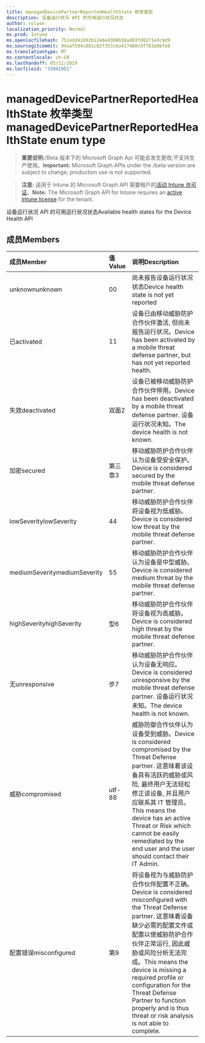 ```yaml
---
title: managedDevicePartnerReportedHealthState 枚举类型
description: 设备运行状况 API 的可用运行状况状态
author: rolyon
localization_priority: Normal
ms.prod: Intune
ms.openlocfilehash: 751edd41692b12e6ed300b56ad03fd0271edc9d9
ms.sourcegitcommit: 94aaf594c881c02f353c6a417460cdf783a0bfe0
ms.translationtype: MT
ms.contentlocale: zh-CN
ms.lasthandoff: 05/11/2019
ms.locfileid: "33941951"
---
```

# <a name="manageddevicepartnerreportedhealthstate-enum-type"></a><span data-ttu-id="0ccda-103">managedDevicePartnerReportedHealthState 枚举类型</span><span class="sxs-lookup"><span data-stu-id="0ccda-103">managedDevicePartnerReportedHealthState enum type</span></span>

> <span data-ttu-id="0ccda-104">**重要说明:**/Beta 版本下的 Microsoft Graph Api 可能会发生更改;不支持生产使用。</span><span class="sxs-lookup"><span data-stu-id="0ccda-104">**Important:** Microsoft Graph APIs under the /beta version are subject to change; production use is not supported.</span></span>

> <span data-ttu-id="0ccda-105">**注意:** 适用于 Intune 的 Microsoft Graph API 需要租户的[活动 Intune 许可证](https://go.microsoft.com/fwlink/?linkid=839381)。</span><span class="sxs-lookup"><span data-stu-id="0ccda-105">**Note:** The Microsoft Graph API for Intune requires an [active Intune license](https://go.microsoft.com/fwlink/?linkid=839381) for the tenant.</span></span>

<span data-ttu-id="0ccda-106">设备运行状况 API 的可用运行状况状态</span><span class="sxs-lookup"><span data-stu-id="0ccda-106">Available health states for the Device Health API</span></span>

## <a name="members"></a><span data-ttu-id="0ccda-107">成员</span><span class="sxs-lookup"><span data-stu-id="0ccda-107">Members</span></span>
|<span data-ttu-id="0ccda-108">成员</span><span class="sxs-lookup"><span data-stu-id="0ccda-108">Member</span></span>|<span data-ttu-id="0ccda-109">值</span><span class="sxs-lookup"><span data-stu-id="0ccda-109">Value</span></span>|<span data-ttu-id="0ccda-110">说明</span><span class="sxs-lookup"><span data-stu-id="0ccda-110">Description</span></span>|
|:---|:---|:---|
|<span data-ttu-id="0ccda-111">unknown</span><span class="sxs-lookup"><span data-stu-id="0ccda-111">unknown</span></span>|<span data-ttu-id="0ccda-112">0</span><span class="sxs-lookup"><span data-stu-id="0ccda-112">0</span></span>|<span data-ttu-id="0ccda-113">尚未报告设备运行状况状态</span><span class="sxs-lookup"><span data-stu-id="0ccda-113">Device health state is not yet reported</span></span>|
|<span data-ttu-id="0ccda-114">已</span><span class="sxs-lookup"><span data-stu-id="0ccda-114">activated</span></span>|<span data-ttu-id="0ccda-115">1</span><span class="sxs-lookup"><span data-stu-id="0ccda-115">1</span></span>|<span data-ttu-id="0ccda-116">设备已由移动威胁防护合作伙伴激活, 但尚未报告运行状况。</span><span class="sxs-lookup"><span data-stu-id="0ccda-116">Device has been activated by a mobile threat defense partner, but has not yet reported health.</span></span>|
|<span data-ttu-id="0ccda-117">失效</span><span class="sxs-lookup"><span data-stu-id="0ccda-117">deactivated</span></span>|<span data-ttu-id="0ccda-118">双面</span><span class="sxs-lookup"><span data-stu-id="0ccda-118">2</span></span>|<span data-ttu-id="0ccda-119">设备已被移动威胁防护合作伙伴停用。</span><span class="sxs-lookup"><span data-stu-id="0ccda-119">Device has been deactivated by a mobile threat defense partner.</span></span> <span data-ttu-id="0ccda-120">设备运行状况未知。</span><span class="sxs-lookup"><span data-stu-id="0ccda-120">The device health is not known.</span></span>|
|<span data-ttu-id="0ccda-121">加密</span><span class="sxs-lookup"><span data-stu-id="0ccda-121">secured</span></span>|<span data-ttu-id="0ccda-122">第三章</span><span class="sxs-lookup"><span data-stu-id="0ccda-122">3</span></span>|<span data-ttu-id="0ccda-123">移动威胁防护合作伙伴认为设备受安全保护。</span><span class="sxs-lookup"><span data-stu-id="0ccda-123">Device is considered secured by the mobile threat defense partner.</span></span>|
|<span data-ttu-id="0ccda-124">lowSeverity</span><span class="sxs-lookup"><span data-stu-id="0ccda-124">lowSeverity</span></span>|<span data-ttu-id="0ccda-125">4</span><span class="sxs-lookup"><span data-stu-id="0ccda-125">4</span></span>|<span data-ttu-id="0ccda-126">移动威胁防护合作伙伴将设备视为低威胁。</span><span class="sxs-lookup"><span data-stu-id="0ccda-126">Device is considered low threat by the mobile threat defense partner.</span></span>|
|<span data-ttu-id="0ccda-127">mediumSeverity</span><span class="sxs-lookup"><span data-stu-id="0ccda-127">mediumSeverity</span></span>|<span data-ttu-id="0ccda-128">5</span><span class="sxs-lookup"><span data-stu-id="0ccda-128">5</span></span>|<span data-ttu-id="0ccda-129">移动威胁防护合作伙伴认为设备是中型威胁。</span><span class="sxs-lookup"><span data-stu-id="0ccda-129">Device is considered medium threat by the mobile threat defense partner.</span></span>|
|<span data-ttu-id="0ccda-130">highSeverity</span><span class="sxs-lookup"><span data-stu-id="0ccda-130">highSeverity</span></span>|<span data-ttu-id="0ccda-131">型</span><span class="sxs-lookup"><span data-stu-id="0ccda-131">6</span></span>|<span data-ttu-id="0ccda-132">移动威胁防护合作伙伴将设备视为高威胁。</span><span class="sxs-lookup"><span data-stu-id="0ccda-132">Device is considered high threat by the mobile threat defense partner.</span></span>|
|<span data-ttu-id="0ccda-133">无</span><span class="sxs-lookup"><span data-stu-id="0ccda-133">unresponsive</span></span>|<span data-ttu-id="0ccda-134">步</span><span class="sxs-lookup"><span data-stu-id="0ccda-134">7</span></span>|<span data-ttu-id="0ccda-135">移动威胁防护合作伙伴认为设备无响应。</span><span class="sxs-lookup"><span data-stu-id="0ccda-135">Device is considered unresponsive by the mobile threat defense partner.</span></span> <span data-ttu-id="0ccda-136">设备运行状况未知。</span><span class="sxs-lookup"><span data-stu-id="0ccda-136">The device health is not known.</span></span>|
|<span data-ttu-id="0ccda-137">威胁</span><span class="sxs-lookup"><span data-stu-id="0ccda-137">compromised</span></span>|<span data-ttu-id="0ccda-138">utf-8</span><span class="sxs-lookup"><span data-stu-id="0ccda-138">8</span></span>|<span data-ttu-id="0ccda-139">威胁防御合作伙伴认为设备受到威胁。</span><span class="sxs-lookup"><span data-stu-id="0ccda-139">Device is considered compromised by the Threat Defense partner.</span></span> <span data-ttu-id="0ccda-140">这意味着该设备具有活跃的威胁或风险, 最终用户无法轻松修正该设备, 并且用户应联系其 IT 管理员。</span><span class="sxs-lookup"><span data-stu-id="0ccda-140">This means the device has an active Threat or Risk which cannot be easily remediated by the end user and the user should contact their IT Admin.</span></span>|
|<span data-ttu-id="0ccda-141">配置错误</span><span class="sxs-lookup"><span data-stu-id="0ccda-141">misconfigured</span></span>|<span data-ttu-id="0ccda-142">第</span><span class="sxs-lookup"><span data-stu-id="0ccda-142">9</span></span>|<span data-ttu-id="0ccda-143">将设备视为与威胁防护合作伙伴配置不正确。</span><span class="sxs-lookup"><span data-stu-id="0ccda-143">Device is considered misconfigured with the Threat Defense partner.</span></span> <span data-ttu-id="0ccda-144">这意味着设备缺少必需的配置文件或配置以使威胁防护合作伙伴正常运行, 因此威胁或风险分析无法完成。</span><span class="sxs-lookup"><span data-stu-id="0ccda-144">This means the device is missing a required profile or configuration for the Threat Defense Partner to function properly and is thus threat or risk analysis is not able to complete.</span></span>|




